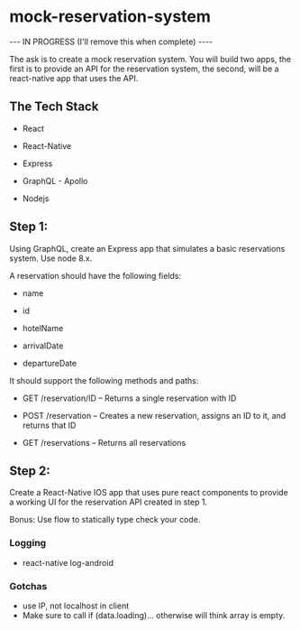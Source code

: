 # mock-reservation-system

--- IN PROGRESS (I'll remove this when complete) ----

The ask is to create a mock reservation system. You will build two apps, the first is to provide an API for the reservation system, the second, will be a react-native app that uses the API.

## The Tech Stack

-   React

-   React-Native

-   Express

-   GraphQL - Apollo

-   Nodejs

## Step 1:

Using GraphQL, create an Express app that simulates a basic reservations system. Use node 8.x.

A reservation should have the following fields:

-   name

-   id

-   hotelName

-   arrivalDate

-   departureDate

It should support the following methods and paths:

-   GET /reservation/ID – Returns a single reservation with ID

-   POST /reservation – Creates a new reservation, assigns an ID to it, and returns that ID

-   GET /reservations – Returns all reservations

## Step 2:

Create a React-Native IOS app that uses pure react components to provide a working UI for the reservation API created in step 1.

Bonus: Use flow to statically type check your code.

### Logging

-   react-native log-android

### Gotchas

-   use IP, not localhost in client
-   Make sure to call if (data.loading)... otherwise will think array is empty.
